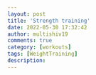 ```yaml
---
layout: post
title: 'Strength training'
date: 2022-05-30 17:32:42
author: multishiv19
comments: true
category: [workouts]
tags: [WeightTraining]
description: 
---
```


<div width='100%' class='strava-embed-placeholder' data-embed-type='activity' data-embed-id='7225104437'></div>
<script src='https://strava-embeds.com/embed.js'></script>
